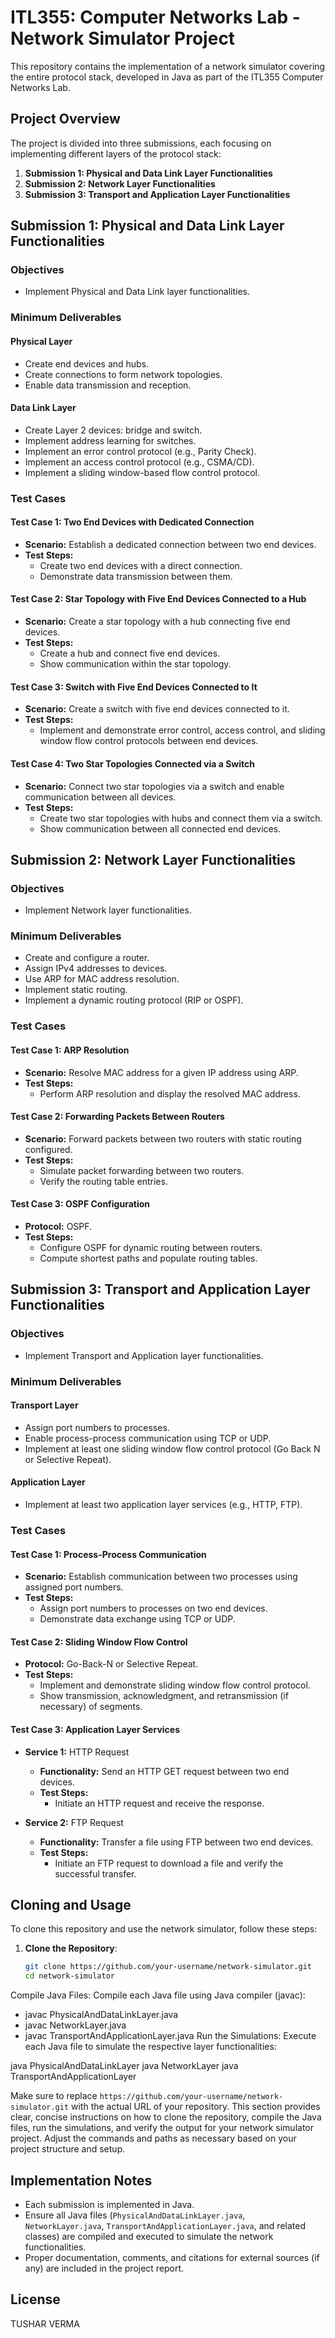 # ITL355: Computer Networks Lab - Network Simulator Project

This repository contains the implementation of a network simulator covering the entire protocol stack, developed in Java as part of the ITL355 Computer Networks Lab.

## Project Overview

The project is divided into three submissions, each focusing on implementing different layers of the protocol stack:

1. **Submission 1: Physical and Data Link Layer Functionalities**
2. **Submission 2: Network Layer Functionalities**
3. **Submission 3: Transport and Application Layer Functionalities**

## Submission 1: Physical and Data Link Layer Functionalities

### Objectives
- Implement Physical and Data Link layer functionalities.

### Minimum Deliverables
#### Physical Layer
- Create end devices and hubs.
- Create connections to form network topologies.
- Enable data transmission and reception.

#### Data Link Layer
- Create Layer 2 devices: bridge and switch.
- Implement address learning for switches.
- Implement an error control protocol (e.g., Parity Check).
- Implement an access control protocol (e.g., CSMA/CD).
- Implement a sliding window-based flow control protocol.

### Test Cases
#### Test Case 1: Two End Devices with Dedicated Connection
- **Scenario:** Establish a dedicated connection between two end devices.
- **Test Steps:**
  - Create two end devices with a direct connection.
  - Demonstrate data transmission between them.

#### Test Case 2: Star Topology with Five End Devices Connected to a Hub
- **Scenario:** Create a star topology with a hub connecting five end devices.
- **Test Steps:**
  - Create a hub and connect five end devices.
  - Show communication within the star topology.

#### Test Case 3: Switch with Five End Devices Connected to It
- **Scenario:** Create a switch with five end devices connected to it.
- **Test Steps:**
  - Implement and demonstrate error control, access control, and sliding window flow control protocols between end devices.

#### Test Case 4: Two Star Topologies Connected via a Switch
- **Scenario:** Connect two star topologies via a switch and enable communication between all devices.
- **Test Steps:**
  - Create two star topologies with hubs and connect them via a switch.
  - Show communication between all connected end devices.

## Submission 2: Network Layer Functionalities

### Objectives
- Implement Network layer functionalities.

### Minimum Deliverables
- Create and configure a router.
- Assign IPv4 addresses to devices.
- Use ARP for MAC address resolution.
- Implement static routing.
- Implement a dynamic routing protocol (RIP or OSPF).

### Test Cases
#### Test Case 1: ARP Resolution
- **Scenario:** Resolve MAC address for a given IP address using ARP.
- **Test Steps:**
  - Perform ARP resolution and display the resolved MAC address.

#### Test Case 2: Forwarding Packets Between Routers
- **Scenario:** Forward packets between two routers with static routing configured.
- **Test Steps:**
  - Simulate packet forwarding between two routers.
  - Verify the routing table entries.

#### Test Case 3: OSPF Configuration
- **Protocol:** OSPF.
- **Test Steps:**
  - Configure OSPF for dynamic routing between routers.
  - Compute shortest paths and populate routing tables.

## Submission 3: Transport and Application Layer Functionalities

### Objectives
- Implement Transport and Application layer functionalities.

### Minimum Deliverables
#### Transport Layer
- Assign port numbers to processes.
- Enable process-process communication using TCP or UDP.
- Implement at least one sliding window flow control protocol (Go Back N or Selective Repeat).

#### Application Layer
- Implement at least two application layer services (e.g., HTTP, FTP).

### Test Cases
#### Test Case 1: Process-Process Communication
- **Scenario:** Establish communication between two processes using assigned port numbers.
- **Test Steps:**
  - Assign port numbers to processes on two end devices.
  - Demonstrate data exchange using TCP or UDP.

#### Test Case 2: Sliding Window Flow Control
- **Protocol:** Go-Back-N or Selective Repeat.
- **Test Steps:**
  - Implement and demonstrate sliding window flow control protocol.
  - Show transmission, acknowledgment, and retransmission (if necessary) of segments.

#### Test Case 3: Application Layer Services
- **Service 1:** HTTP Request
  - **Functionality:** Send an HTTP GET request between two end devices.
  - **Test Steps:**
    - Initiate an HTTP request and receive the response.
  
- **Service 2:** FTP Request
  - **Functionality:** Transfer a file using FTP between two end devices.
  - **Test Steps:**
    - Initiate an FTP request to download a file and verify the successful transfer.
## Cloning and Usage

To clone this repository and use the network simulator, follow these steps:

1. **Clone the Repository**:
   ```bash
   git clone https://github.com/your-username/network-simulator.git
   cd network-simulator
Compile Java Files:
Compile each Java file using Java compiler (javac):

- javac PhysicalAndDataLinkLayer.java
- javac NetworkLayer.java
- javac TransportAndApplicationLayer.java
Run the Simulations:
Execute each Java file to simulate the respective layer functionalities:


java PhysicalAndDataLinkLayer
java NetworkLayer
java TransportAndApplicationLayer


Make sure to replace `https://github.com/your-username/network-simulator.git` with the actual URL of your repository. This section provides clear, concise instructions on how to clone the repository, compile the Java files, run the simulations, and verify the output for your network simulator project. Adjust the commands and paths as necessary based on your project structure and setup.


## Implementation Notes
- Each submission is implemented in Java.
- Ensure all Java files (`PhysicalAndDataLinkLayer.java`, `NetworkLayer.java`, `TransportAndApplicationLayer.java`, and related classes) are compiled and executed to simulate the network functionalities.
- Proper documentation, comments, and citations for external sources (if any) are included in the project report.


## License
TUSHAR VERMA
